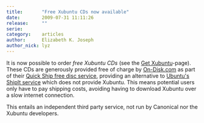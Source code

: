```yaml
---
title:       "Free Xubuntu CDs now available"
date:        2009-07-31 11:11:26
release:     ""
serie:       
category:    articles
author:      Elizabeth K. Joseph
author_nick: lyz
---
```


It is now possible to order *free Xubuntu CDs* (see the [Get Xubuntu](http://xubuntu.org/get#quickship)-page). These CDs are generously provided free of charge by [On-Disk.com](http://on-disk.com/) as part of their [Quick Ship free disc service](http://on-disk.com/cms/index.php?wiki=Quick_Ship_Free_Disc_Service), providing an alternative to [Ubuntu's ShipIt service](http://shipit.ubuntu.com/) which does not provide Xubuntu. This means potential users only have to pay shipping costs, avoiding having to download Xubuntu over a slow internet connection.

This entails an independent third party service, not run by Canonical nor the Xubuntu developers.
